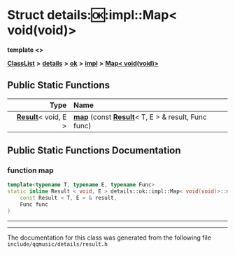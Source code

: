 

# Struct details::ok::impl::Map&lt; void(void)&gt;

**template &lt;&gt;**



[**ClassList**](annotated.md) **>** [**details**](namespacedetails.md) **>** [**ok**](namespacedetails_1_1ok.md) **>** [**impl**](namespacedetails_1_1ok_1_1impl.md) **>** [**Map&lt; void(void)&gt;**](structdetails_1_1ok_1_1impl_1_1Map_3_01void_07void_08_4.md)












































## Public Static Functions

| Type | Name |
| ---: | :--- |
|  [**Result**](structResult.md)&lt; void, E &gt; | [**map**](#function-map) (const [**Result**](structResult.md)&lt; T, E &gt; & result, Func func) <br> |


























## Public Static Functions Documentation




### function map 

```C++
template<typename T, typename E, typename Func>
static inline Result < void, E > details::ok::impl::Map< void(void)>::map (
    const Result < T, E > & result,
    Func func
) 
```




<hr>

------------------------------
The documentation for this class was generated from the following file `include/qqmusic/details/result.h`

